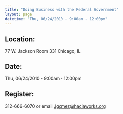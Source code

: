 ```yaml
---
title: "Doing Business with the Federal Government"
layout: page
datetime: "Thu, 06/24/2010 - 9:00am - 12:00pm"
---
```


## Location:
77 W. Jackson Room 331 Chicago, IL

## Date:
Thu, 06/24/2010 - 9:00am - 12:00pm

## Register:
312-666-6070 or email Jgomez@haciaworks.org

